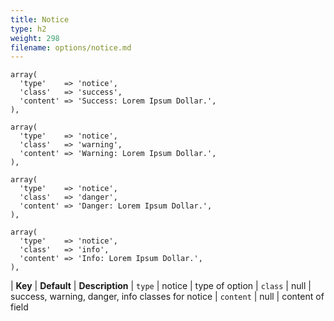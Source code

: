```yaml
---
title: Notice
type: h2
weight: 298
filename: options/notice.md
---
```


```php?start_inline=1
array(
  'type'    => 'notice',
  'class'   => 'success',
  'content' => 'Success: Lorem Ipsum Dollar.',
),
```

```php?start_inline=1
array(
  'type'    => 'notice',
  'class'   => 'warning',
  'content' => 'Warning: Lorem Ipsum Dollar.',
),
```

```php?start_inline=1
array(
  'type'    => 'notice',
  'class'   => 'danger',
  'content' => 'Danger: Lorem Ipsum Dollar.',
),
```

```php?start_inline=1
array(
  'type'    => 'notice',
  'class'   => 'info',
  'content' => 'Info: Lorem Ipsum Dollar.',
),
```

| **Key**    | **Default** | **Description**
| `type`     | notice      | type of option
| `class`    | null        | success, warning, danger, info classes for notice
| `content`  | null        | content of field
